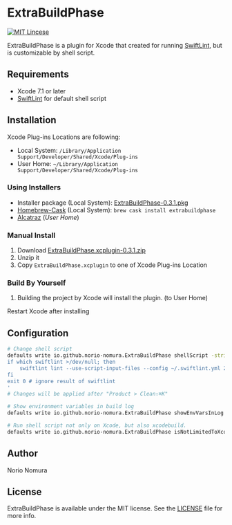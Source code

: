 # ExtraBuildPhase
[![MIT Lincese](http://img.shields.io/badge/license-MIT-blue.svg?style=flat)](LICENSE)

ExtraBuildPhase is a plugin for Xcode that created for running [SwiftLint](https://github.com/realm/SwiftLint), but is customizable by shell script.

## Requirements
- Xcode 7.1 or later
- [SwiftLint](https://github.com/realm/SwiftLint) for default shell script

## Installation

Xcode Plug-ins Locations are following:
- Local System: `/Library/Application Support/Developer/Shared/Xcode/Plug-ins`
- User Home: `~/Library/Application Support/Developer/Shared/Xcode/Plug-ins`

### Using Installers
- Installer package (Local System): [ExtraBuildPhase-0.3.1.pkg](https://github.com/norio-nomura/ExtraBuildPhase/releases/download/0.3.1/ExtraBuildPhase-0.3.1.pkg)
- [Homebrew-Cask](http://caskroom.io) (Local System): `brew cask install extrabuildphase`
- [Alcatraz](http://alcatraz.io) (*User Home*)

### Manual Install
1. Download [ExtraBuildPhase.xcplugin-0.3.1.zip](https://github.com/norio-nomura/ExtraBuildPhase/releases/download/0.3.1/ExtraBuildPhase.xcplugin-0.3.1.zip)
2. Unzip it
3. Copy `ExtraBuildPhase.xcplugin` to one of Xcode Plug-ins Location

### Build By Yourself
1. Building the project by Xcode will install the plugin. (to User Home)

Restart Xcode after installing

## Configuration
```sh
# Change shell script
defaults write io.github.norio-nomura.ExtraBuildPhase shellScript -string '
if which swiftlint >/dev/null; then
    swiftlint lint --use-script-input-files --config ~/.swiftlint.yml 2>/dev/null
fi
exit 0 # ignore result of swiftlint
'
# Changes will be applied after "Product > Clean⇧⌘K"

# Show environment variables in build log
defaults write io.github.norio-nomura.ExtraBuildPhase showEnvVarsInLog -bool true

# Run shell script not only on Xcode, but also xcodebuild.
defaults write io.github.norio-nomura.ExtraBuildPhase isNotLimitedToXcode -bool true
```

## Author

Norio Nomura

## License

ExtraBuildPhase is available under the MIT license. See the [LICENSE](LICENSE) file for more info.
